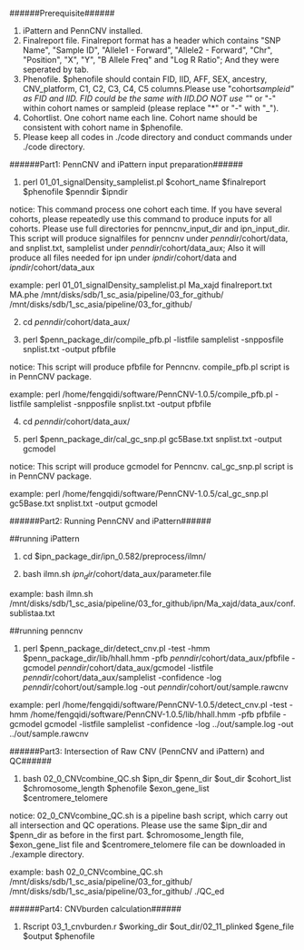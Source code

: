 ######Prerequisite######
1. iPattern and PennCNV installed.
2. Finalreport file. Finalreport format has a header which contains "SNP Name", "Sample ID", "Allele1 - Forward", "Allele2 - Forward", "Chr", "Position", "X", "Y", "B Allele Freq" and "Log R Ratio"; And they were seperated by tab. 
3. Phenofile. $phenofile should contain FID, IID, AFF, SEX, ancestry, CNV_platform, C1, C2, C3, C4, C5 columns.Please use "cohort*sampleid" as FID and IID. FID could be the same with IID.DO NOT use "*" or "-" within cohort names or sampleid (please replace "*" or "-" with "_").
4. Cohortlist. One cohort name each line. Cohort name should be consistent with cohort name in $phenofile.
5. Please keep all codes in ./code directory and conduct commands under ./code directory. 


######Part1: PennCNV and iPattern input preparation######

1. perl 01_01_signalDensity_samplelist.pl $cohort_name $finalreport $phenofile $penndir $ipndir

notice: This command process one cohort each time. If you have several cohorts, please repeatedly use this command to produce inputs for all cohorts. Please use full directories for penncnv_input_dir and ipn_input_dir. This script will produce signalfiles for penncnv under $penndir/$cohort/data, and snplist.txt, samplelist under $penndir/$cohort/data_aux; Also it will produce all files needed for ipn under $ipndir/$cohort/data and $ipndir/$cohort/data_aux

example: perl 01_01_signalDensity_samplelist.pl Ma_xajd finalreport.txt MA.phe /mnt/disks/sdb/1_sc_asia/pipeline/03_for_github/ /mnt/disks/sdb/1_sc_asia/pipeline/03_for_github/

2. cd $penndir/$cohort/data_aux/

3. perl $penn_package_dir/compile_pfb.pl -listfile samplelist -snpposfile snplist.txt -output pfbfile 

notice: This script will produce pfbfile for Penncnv. compile_pfb.pl script is in PennCNV package.

example: perl /home/fengqidi/software/PennCNV-1.0.5/compile_pfb.pl -listfile samplelist -snpposfile snplist.txt -output pfbfile

4. cd $penndir/$cohort/data_aux/

5. perl $penn_package_dir/cal_gc_snp.pl gc5Base.txt snplist.txt -output gcmodel

notice: This script will produce gcmodel for Penncnv. cal_gc_snp.pl script is in PennCNV package.

example: perl /home/fengqidi/software/PennCNV-1.0.5/cal_gc_snp.pl gc5Base.txt snplist.txt -output gcmodel


######Part2: Running PennCNV and iPattern######

##running iPattern
1. cd $ipn_package_dir/ipn_0.582/preprocess/ilmn/

2. bash ilmn.sh $ipn_dir/$cohort/data_aux/parameter.file

example: bash ilmn.sh /mnt/disks/sdb/1_sc_asia/pipeline/03_for_github/ipn/Ma_xajd/data_aux/conf.sublistaa.txt 

##running penncnv

1. perl $penn_package_dir/detect_cnv.pl -test -hmm $penn_package_dir/lib/hhall.hmm -pfb $penndir/$cohort/data_aux/pfbfile -gcmodel $penndir/$cohort/data_aux/gcmodel -listfile $penndir/$cohort/data_aux/samplelist -confidence -log $penndir/$cohort/out/sample.log -out $penndir/$cohort/out/sample.rawcnv

example: perl /home/fengqidi/software/PennCNV-1.0.5/detect_cnv.pl -test -hmm /home/fengqidi/software/PennCNV-1.0.5/lib/hhall.hmm -pfb pfbfile -gcmodel gcmodel -listfile samplelist -confidence -log ../out/sample.log -out ../out/sample.rawcnv


######Part3: Intersection of Raw CNV (PennCNV and iPattern) and QC######

1. bash 02_0_CNVcombine_QC.sh $ipn_dir $penn_dir $out_dir $cohort_list $chromosome_length $phenofile $exon_gene_list $centromere_telomere

notice: 02_0_CNVcombine_QC.sh is a pipeline bash script, which carry out all intersection and QC operations.
Please use the same $ipn_dir and $penn_dir as before in the first part. $chromosome_length file, $exon_gene_list file and $centromere_telomere file can be downloaded in ./example directory.

example: bash 02_0_CNVcombine_QC.sh /mnt/disks/sdb/1_sc_asia/pipeline/03_for_github/ /mnt/disks/sdb/1_sc_asia/pipeline/03_for_github/ ./QC_ed 


######Part4: CNVburden calculation######
1. Rscript 03_1_cnvburden.r $working_dir $out_dir/02_11_plinked $gene_file $output $phenofile

